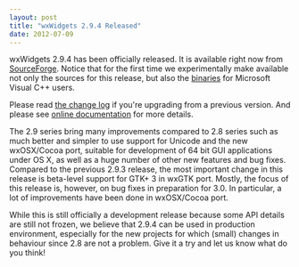 ```yaml
---
layout: post
title: "wxWidgets 2.9.4 Released"
date: 2012-07-09
---
```


wxWidgets 2.9.4 has been officially released. It is available right now from
[SourceForge][1]. Notice that for the first time we experimentally make
available not only the sources for this release, but also the [binaries][2] for
Microsoft Visual C++ users.

<!--more-->

Please read [the change log][3] if you're upgrading from a previous version.
And please see [online documentation][4] for more details.

The 2.9 series bring many improvements compared to 2.8 series such as much
better and simpler to use support for Unicode and the new wxOSX/Cocoa port,
suitable for development of 64 bit GUI applications under OS X, as well as a
huge number of other new features and bug fixes. Compared to the previous 2.9.3
release, the most important change in this release is beta-level support for
GTK+ 3 in wxGTK port. Mostly, the focus of this release is, however, on bug
fixes in preparation for 3.0. In particular, a lot of improvements have been
done in wxOSX/Cocoa port.

While this is still officially a development release because some API details
are still not frozen, we believe that 2.9.4 can be used in production
environment, especially for the new projects for which (small) changes in
behaviour since 2.8 are not a problem. Give it a try and let us know what do
you think!

[1]: https://sourceforge.net/downloads/wxwindows/2.9.4/
[2]: https://sourceforge.net/downloads/wxwindows/2.9.4/binaries/
[3]: https://sourceforge.net/projects/wxwindows/files/2.9.4/changes.txt
[4]: http://docs.wxwidgets.org/2.9.4/